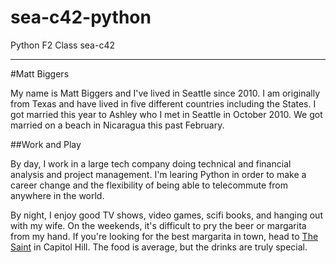 # sea-c42-python
Python F2 Class sea-c42

----------------------------

#Matt Biggers

My name is Matt Biggers and I've lived in Seattle since 2010.  I am originally from Texas and have lived in five different countries including the States.  I got married this year to Ashley who I met in Seattle in October 2010.  We got married on a beach in Nicaragua this past February.

##Work and Play

By day, I work in a large tech company doing technical and financial analysis and project management.  I'm learing Python in order to make a career change and the flexibility of being able to telecommute from anywhere in the world.

By night, I enjoy good TV shows, video games, scifi books, and hanging out with  my wife.  On the weekends, it's difficult to pry the beer or margarita from my hand.  If you're looking for the best margarita in town, head to [The Saint](http://www.thesaintsocialclub.com/) in Capitol Hill.  The food is average, but the drinks are truly special.
